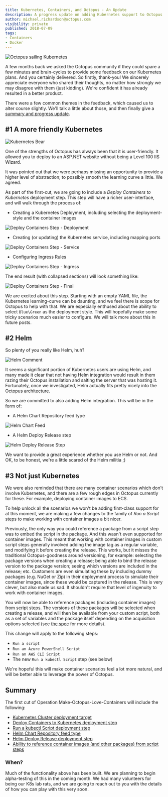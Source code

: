 ```yaml
---
title: Kubernetes, Containers, and Octopus - An Update 
description: A progress update on adding Kubernetes support to Octopus  
author: michael.richardson@octopus.com
visibility: private
published: 2018-07-09
tags:
- Containers
- Docker
---
```


![Octopus sailing Kubernetes](blogimage-kubernetes-containers-update.png "width=500")

A few months back we asked the Octopus community if they could spare a few minutes and brain-cycles to provide some feedback on our Kubernetes plans.  And you certainly delivered.  So firstly, thank-you!  We sincerely appreciate everyone who shared their thoughts, no matter how strongly we may disagree with them (just kidding).  We're confident it has already resulted in a better product. 

There were a few common themes in the feedback, which caused us to alter course slightly.  We'll talk a little about those, and then finally give a [summary and progress update](#summary).


## #1 A more friendly Kubernetes

![Kubernetes Bear](k8s-bear.png "width=500")

One of the strengths of Octopus has always been that it is user-friendly.  It allowed you to deploy to an ASP.NET website without being a Level 100 IIS Wizard. 

It was pointed out that we were perhaps missing an opportunity to provide a higher level of abstraction; to possibly smooth the learning curve a little. We agreed. 

As part of the first-cut, we are going to include a _Deploy Containers to Kubernetes_ deployment step.  This step will have a richer user-interface, and will walk through the process of:  

- Creating a Kubernetes Deployment, including selecting the deployment-style and the container images 

![Deploy Containers Step - Deployment](deploy-containers-deployment.png "width=500")

- Creating (or updating) the Kubernetes service, including mapping ports

![Deploy Containers Step - Service](deploy-containers-service.png "width=500")

- Configuring Ingress Rules

![Deploy Containers Step - Ingress](deploy-containers-ingress.png "width=500")

The end result (with collapsed sections) will look something like:

![Deploy Containers Step - Final](k8s-deploy-containers-step.png "width=500")


We are excited about this step.  Starting with an empty YAML file, the Kubernetes learning-curve can be daunting, and we feel there is scope for Octopus to help with that. 
We are especially enthused about the ability to select `Blue\Green` as the deployment style.  This will hopefully make some tricky scenarios much easier to configure.  We will talk more about this in future posts. 

## #2 Helm 

So plenty of you really like Helm, huh?  

![Helm Comment](helm-comment.png)

It seems a significant portion of Kubernetes users are using Helm, and many made it clear that not having Helm integration would result in them razing their Octopus installation and salting the server that was hosting it.  Fortunately, once we investigated, Helm actually fits pretty nicely into the Octopus architecture. 

So we are committed to also adding Helm integration. This will be in the form of:

- A Helm Chart Repository feed type

![Helm Chart Feed](helm-chart-repository-feed-type.png "width=500")

- A Helm Deploy Release step 

![Helm Deploy Release Step](helm-deploy-release-step.png "width=500")

We want to provide a great experience whether you use Helm or not. And OK, to be honest, we're a little scared of the Helm militia ;)   

## #3 Not just Kubernetes

We were also reminded that there are many container scenarios which don't involve Kubernetes, and there are a few rough edges in Octopus currently for these. For example, deploying container images to ECS. 

To help unlock all the scenarios we won't be adding first-class support for at this moment, we are making a few changes to the family of _Run a Script_ steps to make working with container images a bit nicer. 

Previously, the only way you could reference a package from a script step was to embed the script in the package.  And this wasn't even supported for container images. This meant that working with container images in custom script steps generally involved adding the image tag as a regular variable, and modifying it before creating the release. This works, but it misses the traditional Octopus-goodness around versioning, for example: selecting the package versions when creating a release; being able to bind the release version to the package version; seeing which versions are included in the release; etc. Customers are even simulating these by including dummy packages (e.g. NuGet or Zip) in their deployment process to simulate their container images, since these would be captured in the release. This is very clever, but also made us sad. It shouldn't require that level of ingenuity to work with container images. 

You will now be able to reference packages (including container images) from script steps. The versions of these packages will be selected when creating a release, and will then be available from your custom script, both as a set of variables and the package itself depending on the acquisition options selected (see [the spec](https://github.com/OctopusDeploy/Specs/blob/master/Script-Step-Packages/index.md) for more details). 

This change will apply to the following steps:
- `Run a script` 
- `Run an Azure PowerShell Script` 
- `Run an AWS CLI Script` 
- The new `Run a kubectl Script` step (see below)

We're hopeful this will make container scenarios feel a lot more natural, and will be better able to leverage the power of Octopus. 

## Summary

The first cut of Operation Make-Octopus-Love-Containers will include the following:

- [Kubernetes Cluster deployment target](https://github.com/OctopusDeploy/Specs/blob/master/Kubernetes/index.md#kubernetes-cluster-target)
- [Deploy Containers to Kubernetes deployment step](https://github.com/OctopusDeploy/Specs/blob/master/Kubernetes/index.md#deploy-containers-to-kubernetes-step) 
- [Run a kubectl Script deployment step](https://github.com/OctopusDeploy/Specs/blob/master/Kubernetes/index.md#run-a-kubernetes-script-step) 
- [Helm Chart Repository feed type](https://github.com/OctopusDeploy/Specs/blob/master/Kubernetes/helm.md#helm-chart-feed)
- [Helm Deploy Release deployment step](https://github.com/OctopusDeploy/Specs/blob/master/Kubernetes/helm.md#helm-deploy-release-step)
- [Ability to reference container images (and other packages) from script steps](https://github.com/OctopusDeploy/Specs/blob/master/Script-Step-Packages/index.md)

### When?

Much of the functionality above has been built. We are planning to begin alpha-testing of this in the coming month.  We had many volunteers for being our K8s lab rats, and we are going to reach out to you with the details of how you can play with this very soon.  

